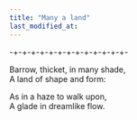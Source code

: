 ```yaml
---
title: "Many a land"
last_modified_at:
---  
```



-+-+-+-+-+-+-+-+-+-+-+-+-+-

Barrow, thicket, in many shade,  
A land of shape and form:  
  
As in a haze to walk upon,  
A glade in dreamlike flow.



